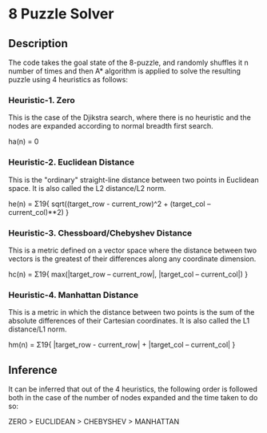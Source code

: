 # 8 Puzzle Solver

## Description

The code takes the goal state of the 8-puzzle, and randomly shuffles it n number of times and then A* algorithm is applied to solve the resulting puzzle using 4 heuristics as follows:

### Heuristic-1. Zero

This is the case of the Djikstra search, where there is no heuristic and the nodes are expanded according to normal breadth first search.

ha(n) = 0 


### Heuristic-2. Euclidean Distance

This is the "ordinary" straight-line distance between two points in Euclidean space. It is also called the L2 distance/L2 norm.

he(n) = Σ19{ sqrt((target_row - current_row)^2 + (target_col – current_col)**2) }


### Heuristic-3. Chessboard/Chebyshev Distance

This is a metric defined on a vector space where the distance between two vectors is the greatest of their differences along any coordinate dimension.

hc(n) = Σ19{ max(|target_row – current_row|, |target_col – current_col|) }


### Heuristic-4. Manhattan Distance

This is a metric in which the distance between two points is the sum of the absolute differences of their Cartesian coordinates. It is also called the L1 distance/L1 norm.

hm(n) = Σ19{ |target_row - current_row| + |target_col – current_col| }

## Inference

It can be inferred that out of the 4 heuristics, the following order is followed both in the case of the number of nodes expanded and the time taken to do so:

ZERO > EUCLIDEAN > CHEBYSHEV > MANHATTAN

